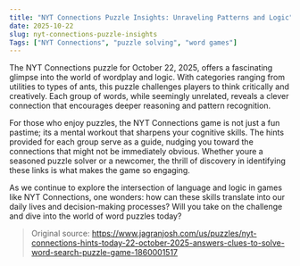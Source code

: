 ```yaml
---
title: "NYT Connections Puzzle Insights: Unraveling Patterns and Logic"
date: 2025-10-22
slug: nyt-connections-puzzle-insights
Tags: ["NYT Connections", "puzzle solving", "word games"]
---
```


The NYT Connections puzzle for October 22, 2025, offers a fascinating glimpse into the world of wordplay and logic. With categories ranging from utilities to types of ants, this puzzle challenges players to think critically and creatively. Each group of words, while seemingly unrelated, reveals a clever connection that encourages deeper reasoning and pattern recognition.

For those who enjoy puzzles, the NYT Connections game is not just a fun pastime; its a mental workout that sharpens your cognitive skills. The hints provided for each group serve as a guide, nudging you toward the connections that might not be immediately obvious. Whether youre a seasoned puzzle solver or a newcomer, the thrill of discovery in identifying these links is what makes the game so engaging.

As we continue to explore the intersection of language and logic in games like NYT Connections, one wonders: how can these skills translate into our daily lives and decision-making processes? Will you take on the challenge and dive into the world of word puzzles today?
> Original source: https://www.jagranjosh.com/us/puzzles/nyt-connections-hints-today-22-october-2025-answers-clues-to-solve-word-search-puzzle-game-1860001517